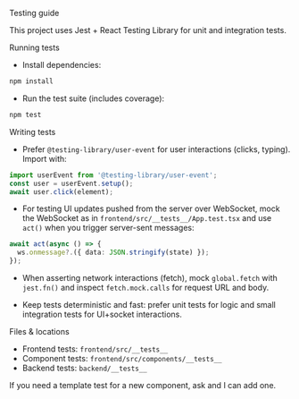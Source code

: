 Testing guide

This project uses Jest + React Testing Library for unit and integration tests.

Running tests

- Install dependencies:

```bash
npm install
```

- Run the test suite (includes coverage):

```bash
npm test
```

Writing tests

- Prefer `@testing-library/user-event` for user interactions (clicks, typing). Import with:

```ts
import userEvent from '@testing-library/user-event';
const user = userEvent.setup();
await user.click(element);
```

- For testing UI updates pushed from the server over WebSocket, mock the WebSocket as in `frontend/src/__tests__/App.test.tsx` and use `act()` when you trigger server-sent messages:

```ts
await act(async () => {
  ws.onmessage?.({ data: JSON.stringify(state) });
});
```

- When asserting network interactions (fetch), mock `global.fetch` with `jest.fn()` and inspect `fetch.mock.calls` for request URL and body.

- Keep tests deterministic and fast: prefer unit tests for logic and small integration tests for UI+socket interactions.

Files & locations

- Frontend tests: `frontend/src/__tests__`
- Component tests: `frontend/src/components/__tests__`
- Backend tests: `backend/__tests__`

If you need a template test for a new component, ask and I can add one.
